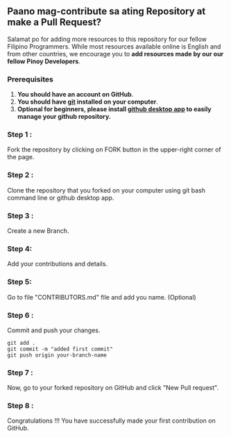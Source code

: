 ## Paano mag-contribute sa ating Repository at make a Pull Request?

Salamat po for adding more resources to this repository for our fellow Filipino Programmers. While most resources available online is English and from other countries, we encourage you to **add resources made by our our fellow Pinoy Developers**. 

### Prerequisites
1. **You should have an account on GitHub**.
2. **You should have [git](https://git-scm.com/) installed on your computer**.
3. **Optional for beginners, please install [github desktop app](https://desktop.github.com) to easily manage your github repository.**

### Step 1 :
Fork the repository by clicking on FORK button in the upper-right corner of the page.

### Step 2 :
Clone the repository that you forked on your computer using git bash command line or github desktop app.

### Step 3 : 
Create a new Branch.

### Step 4:
Add your contributions and details. 

### Step 5:
Go to file "CONTRIBUTORS.md" file and add you name. (Optional)

### Step 6 :
Commit and push your changes.

```
git add .
git commit -m "added first commit"
git push origin your-branch-name
```

### Step 7 :
Now, go to your forked repository on GitHub and click "New Pull request".

### Step 8 : 
Congratulations !!! You have successfully made your first contribution on GitHub.

